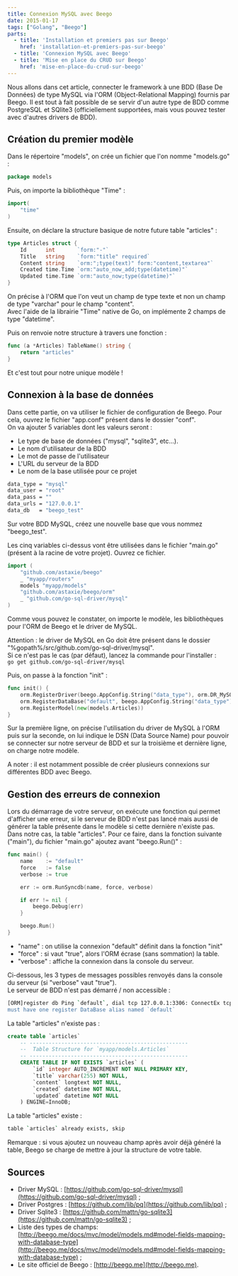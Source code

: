 ```yaml
---
title: Connexion MySQL avec Beego
date: 2015-01-17
tags: ["Golang", "Beego"]
parts: 
  - title: 'Installation et premiers pas sur Beego'
    href: 'installation-et-premiers-pas-sur-beego'
  - title: 'Connexion MySQL avec Beego'
  - title: 'Mise en place du CRUD sur Beego'
    href: 'mise-en-place-du-crud-sur-beego'
---
```


Nous allons dans cet article, connecter le framework à une BDD (Base De Données) de type MySQL via l'ORM (Object-Relational Mapping) fournis par Beego. Il est tout à fait possible de se servir d'un autre type de BDD comme PostgreSQL et SQlite3 (officiellement supportées, mais vous pouvez tester avec d'autres drivers de BDD).

## Création du premier modèle

Dans le répertoire "models", on crée un fichier que l'on nomme "models.go" :

```go
package models
```

Puis, on importe la bibliothèque "Time" :

```go
import(
    "time"
)
```

Ensuite, on déclare la structure basique de notre future table "articles" :

```go
type Articles struct {
    Id      int       `form:"-"`
    Title   string    `form:"title" required`
    Content string    `orm:";type(text)" form:"content,textarea"`
    Created time.Time `orm:"auto_now_add;type(datetime)"`
    Updated time.Time `orm:"auto_now;type(datetime)"`
}
```

On précise à l'ORM que l'on veut un champ de type texte et non un champ de type "varchar" pour le champ "content".  
Avec l'aide de la librairie "Time" native de Go, on implémente 2 champs de type "datetime".

Puis on renvoie notre structure à travers une fonction :

```go
func (a *Articles) TableName() string {
    return "articles"
}
```

Et c'est tout pour notre unique modèle !

## Connexion à la base de données

Dans cette partie, on va utiliser le fichier de configuration de Beego. Pour cela, ouvrez le fichier "app.conf" présent dans le dossier "conf".  
On va ajouter 5 variables dont les valeurs seront :

- Le type de base de données ("mysql", "sqlite3", etc…).
- Le nom d'utilisateur de la BDD
- Le mot de passe de l'utilisateur
- L'URL du serveur de la BDD
- Le nom de la base utilisée pour ce projet

```bash
data_type = "mysql"
data_user = "root"
data_pass = ""
data_urls = "127.0.0.1"
data_db   = "beego_test"
```

Sur votre BDD MySQL, créez une nouvelle base que vous nommez "beego_test".

Les cinq variables ci-dessus vont être utilisées dans le fichier "main.go" (présent à la racine de votre projet). Ouvrez ce fichier.

```go
import (
    "github.com/astaxie/beego"
    _ "myapp/routers"
    models "myapp/models"
    "github.com/astaxie/beego/orm"
    _ "github.com/go-sql-driver/mysql"
)
```

Comme vous pouvez le constater, on importe le modèle, les bibliothèques pour l'ORM de Beego et le driver de MySQL.

Attention : le driver de MySQL en Go doit être présent dans le dossier "%gopath%/src/github.com/go-sql-driver/mysql".  
Si ce n'est pas le cas (par défaut), lancez la commande pour l'installer :  
`go get github.com/go-sql-driver/mysql`

Puis, on passe à la fonction "init" :

```go
func init() {
    orm.RegisterDriver(beego.AppConfig.String("data_type"), orm.DR_MySQL)
    orm.RegisterDataBase("default", beego.AppConfig.String("data_type"), beego.AppConfig.String("mysqluser")+":"+beego.AppConfig.String("password")+"@/"+beego.AppConfig.String("mysqldb")+"?charset=utf8&loc=Europe%2FParis")
    orm.RegisterModel(new(models.Articles))
}
```

Sur la première ligne, on précise l'utilisation du driver de MySQL à l'ORM puis sur la seconde, on lui indique le DSN (Data Source Name) pour pouvoir se connecter sur notre serveur de BDD et sur la troisième et dernière ligne, on charge notre modèle.

A noter : il est notamment possible de créer plusieurs connexions sur différentes BDD avec Beego.

## Gestion des erreurs de connexion

Lors du démarrage de votre serveur, on exécute une fonction qui permet d'afficher une erreur, si le serveur de BDD n'est pas lancé mais aussi de générer la table présente dans le modèle si cette dernière n'existe pas. Dans notre cas, la table "articles".
Pour ce faire, dans la fonction suivante ("main"), du fichier "main.go" ajoutez avant "beego.Run()" :

```go
func main() {
    name    := "default"
    force   := false
    verbose := true

    err := orm.RunSyncdb(name, force, verbose)

    if err != nil {
        beego.Debug(err)
    }

    beego.Run()
}
```

- "name" : on utilise la connexion "default" définit dans la fonction "init"
- "force" : si vaut "true", alors l'ORM écrase (sans sommation) la table.
- "verbose" : affiche la connexion dans la console du serveur.

Ci-dessous, les 3 types de messages possibles renvoyés dans la console du serveur (si "verbose" vaut "true").  
Le serveur de BDD n'est pas démarré / non accessible :

```bash
[ORM]register db Ping `default`, dial tcp 127.0.0.1:3306: ConnectEx tcp: Aucune connexion n'a pu être établie car l'ordinateur cible l'a expressément refusée.
must have one register DataBase alias named `default`
```

La table "articles" n'existe pas :

```sql
create table `articles`
    -- --------------------------------------------------
    --  Table Structure for `myapp/models.Articles`
    -- --------------------------------------------------
    CREATE TABLE IF NOT EXISTS `articles` (
        `id` integer AUTO_INCREMENT NOT NULL PRIMARY KEY,
        `title` varchar(255) NOT NULL,
        `content` longtext NOT NULL,
        `created` datetime NOT NULL,
        `updated` datetime NOT NULL
    ) ENGINE=InnoDB;
```

La table "articles" existe :

```bash
table `articles` already exists, skip
```

Remarque : si vous ajoutez un nouveau champ après avoir déjà généré la table, Beego se charge de mettre à jour la structure de votre table.

## Sources

- Driver MySQL : [https://github.com/go-sql-driver/mysql](https://github.com/go-sql-driver/mysql) ;
- Driver Postgres : [https://github.com/lib/pq](https://github.com/lib/pq) ;
- Driver Sqlite3 : [https://github.com/mattn/go-sqlite3](https://github.com/mattn/go-sqlite3) ;
- Liste des types de champs: [http://beego.me/docs/mvc/model/models.md#model-fields-mapping-with-database-type](http://beego.me/docs/mvc/model/models.md#model-fields-mapping-with-database-type) ;
- Le site officiel de Beego : [http://beego.me](http://beego.me).
